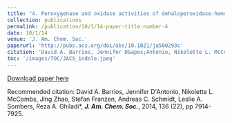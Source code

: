 ```yaml
---
title: "4. Peroxygenase and oxidase activities of dehaloperoxidase-hemoglobin from Amphitrite ornata."
collection: publications
permalink: /publication/10/1/14-paper-title-number-4
date: 10/1/14
venue: 'J. Am. Chem. Soc.'
paperurl: 'http://pubs.acs.org/doi/abs/10.1021/ja500293c'
citation: 'David A. Barrios, Jennifer D&apos;Antonio, Nikolette L. McCombs, Jing Zhao, Stefan Franzen, Andreas C. Schmidt, Leslie A. Sombers, Reza A. Ghiladi*, <strong><i>J. Am. Chem. Soc.</i></strong>, 2014, 136 (22), pp 7914-7925.'
toc: '/images/TOC/JACS_indole.jpeg'
---
```


<a href='http://pubs.acs.org/doi/abs/10.1021/ja500293c'>Download paper here</a>

Recommended citation: David A. Barrios, Jennifer D'Antonio, Nikolette L. McCombs, Jing Zhao, Stefan Franzen, Andreas C. Schmidt, Leslie A. Sombers, Reza A. Ghiladi*, <strong><i>J. Am. Chem. Soc.</i></strong>, 2014, 136 (22), pp 7914-7925.